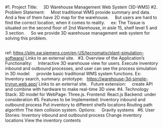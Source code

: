 #1. Project Title:
    3D Warehouse Management Web System (3D-WMS)
#2. Problem Statement:
    Most traditional WMS provide summary and data. And a few of them have 2D map for the warehouse. 
    But users are hard to find the correct location, when it comes to reality.
    ex: The Tissue is situated on the second floor of 2nd Warehouse, in aisle 15, shelf level 5 and 3 section.
    So we provide 3D warehouse management web system for solving this problem.   
 

ref: https://plm.sw.siemens.com/en-US/tecnomatix/plant-simulation-software/
Links to an external site.
 
#3. Overview of the Application’s Functionality:
    Interactive 3D warehouse view for users. 
    Execute inventory inbound and outbound processes, and user can see the process simulation in 3D model.
    provide basic traditional WMS system functions. Ex: Inventory search, summary.
prototype:   https://warehouse-3d-simple-tryrun.web.app/
Links to an external site.
 
  Future extension: 
    create API and combine with hardware to make real-time 3D view. 
#4. Technology Stack:
3D model for WebPage: Three.js.
Frontend: React.js
Backend: under consideration
#5. Features to be Implemented:
Inventory inbound and outbound process
Put inventory to different shelfs locations
Routing path algorithm 
The item collision system.
Options: 
    Gravity systems
 
#6. User Stories:
Inventory inbound and outbound process
Change inventory locations 
View the inventory contents

